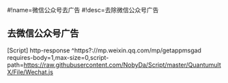 #!name=微信公众号去广告
#!desc=去除微信公众号广告
## 去微信公众号广告
[Script]
http-response ^https?:\/\/mp\.weixin\.qq\.com\/mp\/getappmsgad requires-body=1,max-size=0,script-path=https://raw.githubusercontent.com/NobyDa/Script/master/QuantumultX/File/Wechat.js
